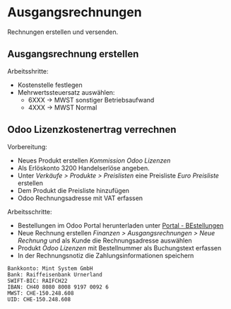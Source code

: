 # Ausgangsrechnungen
Rechnungen erstellen und versenden.

## Ausgangsrechnung erstellen

Arbeitsshritte:
* Kostenstelle festlegen
* Mehrwertssteuersatz auswählen:
	* 6XXX -> MWST sonstiger Betriebsaufwand  
	* 4XXX -> MWST Normal

## Odoo Lizenzkostenertrag verrechnen

Vorbereitung:
* Neues Produkt erstellen *Kommission Odoo Lizenzen*
* Als Erlöskonto 3200 Handelserlöse angeben.
* Unter *Verkäufe > Produkte > Preislisten* eine Preisliste *Euro Preisliste* erstellen
* Dem Produkt die Preisliste hinzufügen
* Odoo Rechnungsadresse mit VAT erfassen

Arbeitsschritte:
* Bestellungen im Odoo Portal herunterladen unter [Portal - BEstellungen](https://www.odoo.com/de_DE/my/purchase)
* Neue Rechnung erstellen *Finanzen > Ausgangsrechnungen > Neue Rechnung* und als Kunde die Rechnungsadresse auswählen
* Produkt *Odoo Lizenzen* mit Bestellnummer als Buchungstext erfassen
* In der Rechnungsnotiz die Zahlungsinformationen speichern

```
Bankkonto: Mint System GmbH
Bank: Raiffeisenbank Urnerland
SWIFT-BIC: RAIFCH22
IBAN: CH40 8080 8008 9197 0092 6
MWST: CHE-150.248.608
UID: CHE-150.248.608
```
